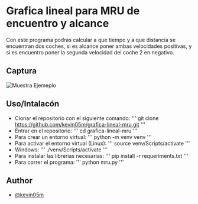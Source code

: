 # Grafica lineal para MRU de encuentro y alcance
Con este programa podras calcular a que tiempo y a que distancia se encuentran dos coches, si es alcance poner ambas velocidades positivas, y si es encuentro poner la segunda velocidad del coche 2 en negativo.

## Captura
![Muestra Ejemeplo](https://i.ibb.co/CPLRb7m/Captura-de-Pantalla-2023-06-27-a-la-s-09-45-06.png)

## Uso/Intalacón
- Clonar el repositorio con el siguiente comando:
'''
git clone https://github.com/kevin05m/grafica-lineal-mru.git
'''
- Entrar en el repositorio:
'''
cd grafica-lineal-mru
'''
- Para crear un entorno virtual:
'''
python -m venv venv
'''
- Para activar el entorno virtual (Linux):
'''
source venv/Scripts/activate
'''
- Windows:
'''
./venv/Scripts/activate
'''
- Para instalar las librerias necesarias:
'''
pip install -r requeriments.txt
'''
- Para correr el programa:
'''
python mru.py
'''

## Author
- [@kevin05m](https://www.github.com/kevin05m)